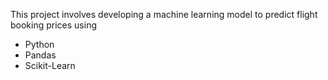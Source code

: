 This project involves developing a machine learning model to predict flight booking prices using
- Python
- Pandas
- Scikit-Learn
